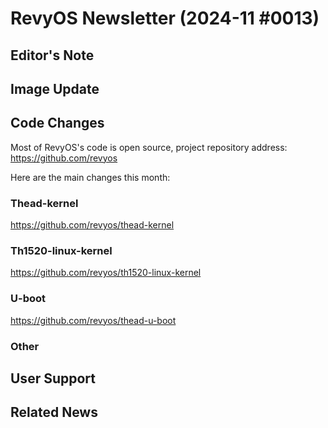 # RevyOS Newsletter (2024-11 #0013)

## Editor's Note



## Image Update



## Code Changes

Most of RevyOS's code is open source, project repository address: https://github.com/revyos

Here are the main changes this month:

### Thead-kernel

https://github.com/revyos/thead-kernel



### Th1520-linux-kernel

https://github.com/revyos/th1520-linux-kernel



### U-boot

https://github.com/revyos/thead-u-boot



### Other



## User Support



## Related News

